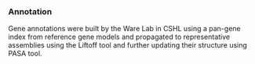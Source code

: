 ### Annotation
Gene annotations were built by the Ware Lab in CSHL using a pan-gene index from reference gene models and propagated to representative assemblies using the Liftoff tool and further updating their structure using PASA tool.
